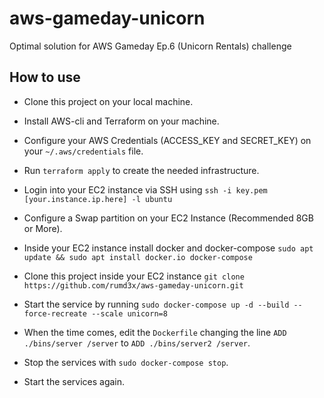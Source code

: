 # aws-gameday-unicorn

Optimal solution for AWS Gameday Ep.6 (Unicorn Rentals) challenge

## How to use

- Clone this project on your local machine.
- Install AWS-cli and Terraform on your machine.
- Configure your AWS Credentials (ACCESS_KEY and SECRET_KEY) on your `~/.aws/credentials` file.
- Run `terraform apply` to create the needed infrastructure.

- Login into your EC2 instance via SSH using `ssh -i key.pem [your.instance.ip.here] -l ubuntu`
- Configure a Swap partition on your EC2 Instance (Recommended 8GB or More).
- Inside your EC2 instance install docker and docker-compose `sudo apt update && sudo apt install docker.io docker-compose`
- Clone this project inside your EC2 instance `git clone https://github.com/rumd3x/aws-gameday-unicorn.git`
- Start the service by running `sudo docker-compose up -d --build --force-recreate --scale unicorn=8`

- When the time comes, edit the `Dockerfile` changing the line `ADD ./bins/server /server` to `ADD ./bins/server2 /server`.
- Stop the services with `sudo docker-compose stop`.
- Start the services again.
